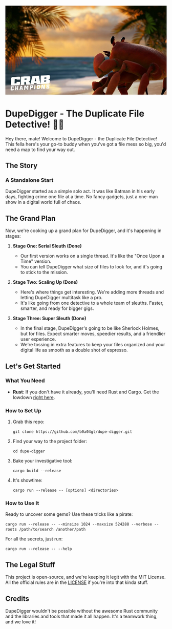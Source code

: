 <p align="center">
  <img src="image-1.png" alt="DupeDigger Logo">
</p>

# DupeDigger - The Duplicate File Detective! 🕵️‍♀️

Hey there, mate! Welcome to DupeDigger - the Duplicate File Detective! This fella here's your go-to buddy when you've got a file mess so big, you'd need a map to find your way out. 

## The Story

### A Standalone Start

DupeDigger started as a simple solo act. It was like Batman in his early days, fighting crime one file at a time. No fancy gadgets, just a one-man show in a digital world full of chaos. 

## The Grand Plan

Now, we're cooking up a grand plan for DupeDigger, and it's happening in stages:

1. **Stage One: Serial Sleuth (Done)**

   - Our first version works on a single thread. It's like the "Once Upon a Time" version.
   - You can tell DupeDigger what size of files to look for, and it's going to stick to the mission.


2. **Stage Two: Scaling Up (Done)**

   - Here's where things get interesting. We're adding more threads and letting DupeDigger multitask like a pro.
   - It's like going from one detective to a whole team of sleuths. Faster, smarter, and ready for bigger gigs.

3. **Stage Three: Super Sleuth (Done)**

   - In the final stage, DupeDigger's going to be like Sherlock Holmes, but for files. Expect smarter moves, speedier results, and a friendlier user experience.
   - We're tossing in extra features to keep your files organized and your digital life as smooth as a double shot of espresso.

## Let's Get Started

### What You Need

- **Rust**: If you don't have it already, you'll need Rust and Cargo. Get the lowdown [right here](https://www.rust-lang.org/tools/install).

### How to Set Up

1. Grab this repo:

   ```shell
   git clone https://github.com/b0a04gl/dupe-digger.git
   ```

2. Find your way to the project folder:

   ```shell
   cd dupe-digger
   ```

3. Bake your investigative tool:

   ```shell
   cargo build --release
   ```

4. It's showtime:

   ```shell
   cargo run --release -- [options] <directories>
   ```

### How to Use It

Ready to uncover some gems? Use these tricks like a pirate:

```shell
cargo run --release -- --minsize 1024 --maxsize 524288 --verbose --roots /path/to/search /another/path
```

For all the secrets, just run:

```shell
cargo run --release -- --help
```

## The Legal Stuff

This project is open-source, and we're keeping it legit with the MIT License. All the official rules are in the [LICENSE](LICENSE) if you're into that kinda stuff.

## Credits

DupeDigger wouldn't be possible without the awesome Rust community and the libraries and tools that made it all happen. It's a teamwork thing, and we love it!
